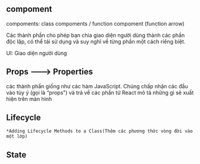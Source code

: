 ## compoment
compoments: class compoments / function compoment (function arrow)

Các thành phần cho phép bạn chia giao diện người dùng thành các phần độc lập, có thể tái sử dụng và suy nghĩ về từng phần một cách riêng biệt.

UI: Giao diện người dùng


## Props ---> Properties
các thành phần giống như các hàm JavaScript. Chúng chấp nhận các đầu vào tùy ý (gọi là “props”) và trả về các phần tử React mô tả những gì sẽ xuất hiện trên màn hình

## Lifecycle

    *Adding Lifecycle Methods to a Class(Thêm các phương thức vòng đời vào một lớp)






## State